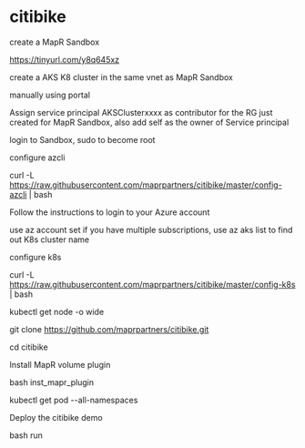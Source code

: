 # citibike

create a MapR Sandbox

https://tinyurl.com/y8q645xz

create a AKS K8 cluster in the same vnet as MapR Sandbox

manually using portal

Assign service principal AKSClusterxxxx as contributor for the RG just created for MapR Sandbox, also add self as the owner of Service principal

login to Sandbox, sudo to become root

configure azcli

curl -L https://raw.githubusercontent.com/maprpartners/citibike/master/config-azcli | bash

Follow the instructions to login to your Azure account

use  az account set if you have multiple subscriptions, use az aks list to find out K8s cluster name

configure k8s

curl -L https://raw.githubusercontent.com/maprpartners/citibike/master/config-k8s | bash

kubectl get node -o wide

git clone https://github.com/maprpartners/citibike.git

cd citibike

Install MapR volume plugin

bash inst_mapr_plugin 

kubectl get pod --all-namespaces

Deploy the citibike demo

bash run


